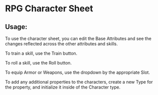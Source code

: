 # RPG Character Sheet

## Usage:
To use the character sheet, you can edit the Base Attributes and see the changes reflected across the other attributes and skills.

To train a skill, use the Train button.

To roll a skill, use the Roll button.

To equip Armor or Weapons, use the dropdown by the appropriate Slot.

To add any additional properties to the characters, create a new Type for the property, and initialize it inside of the Character type.

